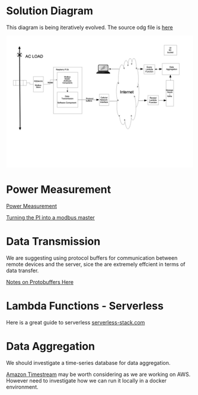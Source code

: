 ---
---

# Solution Diagram
This diagram is being iteratively evolved. The source odg file is [here](images/Solution-outline.odg)

![Solution Diagram](images/Solution-outline.jpg)

# Power Measurement

[Power Measurement](power-measurement)

[Turning the PI into a modbus master](modbus-pi-notes)

# Data Transmission 

We are suggesting using protocol buffers for communication between remote devices and the server, sice the are extremely effcient in terms of data transfer. 

[Notes on Protobuffers Here](protocol-buffers)


# Lambda Functions - Serverless

Here is a great guide to serverless [serverless-stack.com](https://serverless-stack.com)

# Data Aggregation 

We should investigate a time-series database for data aggregation. 

[Amazon Timestream](https://aws.amazon.com/timestream/) may be worth considering as we are working on AWS. However need to investigate how we can run it locally in a docker environment.




